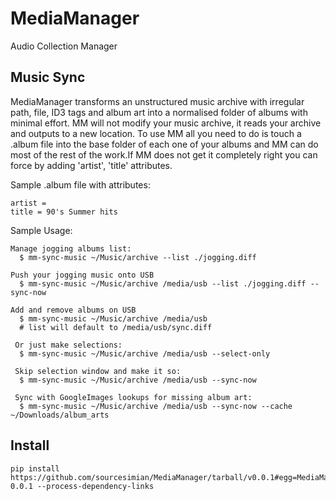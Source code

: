 # MediaManager
Audio Collection Manager


## Music Sync
MediaManager transforms an unstructured music archive with irregular path, file,
ID3 tags and album art into a normalised folder of albums with minimal effort.
MM will not modify your music archive, it reads your archive and outputs to a new
location. To use MM all you need to do is touch a .album file into the base folder
of each one of your albums and MM can do most of the rest of the work.If MM does
not get it completely right you can force by adding 'artist', 'title' attributes.

Sample .album file with attributes:

    artist =
    title = 90's Summer hits

Sample Usage:

    Manage jogging albums list:
      $ mm-sync-music ~/Music/archive --list ./jogging.diff

    Push your jogging music onto USB
      $ mm-sync-music ~/Music/archive /media/usb --list ./jogging.diff --sync-now

    Add and remove albums on USB
      $ mm-sync-music ~/Music/archive /media/usb
      # list will default to /media/usb/sync.diff

     Or just make selections:
      $ mm-sync-music ~/Music/archive /media/usb --select-only

     Skip selection window and make it so:
      $ mm-sync-music ~/Music/archive /media/usb --sync-now

     Sync with GoogleImages lookups for missing album art:
      $ mm-sync-music ~/Music/archive /media/usb --sync-now --cache ~/Downloads/album_arts

## Install
    pip install https://github.com/sourcesimian/MediaManager/tarball/v0.0.1#egg=MediaManager-0.0.1 --process-dependency-links
    